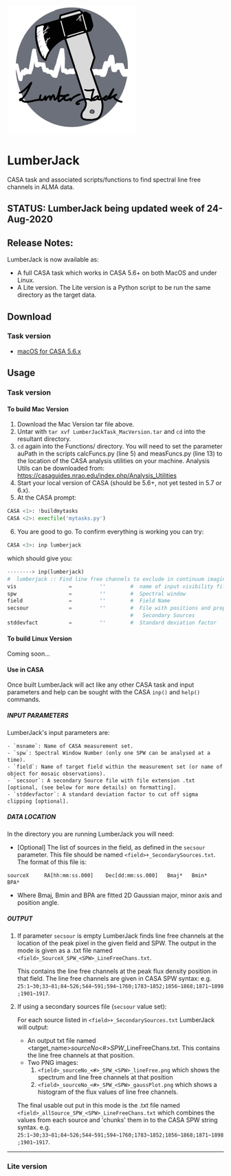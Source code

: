 ![LJ Logo](https://github.com/adam-avison/LumberJack/blob/master/figures/LJ_Logo_small.png "LJ Logo")
# LumberJack
CASA task and associated scripts/functions to find spectral line free channels in ALMA data.

## STATUS: LumberJack being updated week of 24-Aug-2020

## Release Notes:
LumberJack is now available as:
 - A full CASA task which works in CASA 5.6+ on both MacOS and under Linux.
 - A Lite version. The Lite version is a Python script to be run the same directory as the target data.
 
## Download
### Task version
 - [macOS for CASA 5.6.x](https://github.com/adam-avison/LumberJack/blob/master/LumberJackTask_MacVersion.tar) 
 
## Usage
### Task version
#### To build Mac Version
1. Download the Mac Version tar file above.
2. Untar with `tar xvf LumberJackTask_MacVersion.tar` and `cd` into the resultant directory.
3. `cd` again into the Functions/ directory. You will need to set the parameter auPath in the scripts calcFuncs.py (line 5) and measFuncs.py (line 13) to the location of the CASA analysis utilities on your machine. Analysis Utils can be downloaded from: https://casaguides.nrao.edu/index.php/Analysis_Utilities 
4. Start your local version of CASA (should be 5.6+, not yet tested in 5.7 or 6.x).
5. At the CASA prompt:
```python
CASA <1>: !buildmytasks
CASA <2>: execfile('mytasks.py')
```
6. You are good to go. To confirm everything is working you can try:
```python
CASA <3>: inp lumberjack
```
which should give you:
```python
--------> inp(lumberjack)
#  lumberjack :: Find line free channels to exclude in continuum imaging.
vis                 =         ''        #  name of input visibility file
spw                 =         ''        #  Spectral window
field               =         ''        #  Field Name
secsour             =         ''        #  File with positions and properties of
                                        #   Secondary Sources
stddevfact          =         ''        #  Standard deviation factor
```
#### To build Linux Version
Coming soon...

#### Use in CASA
Once built LumberJack will act like any other CASA task and input parameters and help can be sought with the CASA `inp()` and `help()` commands.

##### INPUT PARAMETERS 
LumberJack's input parameters are:
    
    - `msname`: Name of CASA measurement set.
    - `spw`: Spectral Window Number (only one SPW can be analysed at a time).
    - `field`: Name of target field within the measurement set (or name of object for mosaic observations).
    - `secsour`: A secondary Source file with file extension .txt [optional, (see below for more details) on formatting].
    - `stddevfactor`: A standard deviation factor to cut off sigma clipping [optional].

##### DATA LOCATION
In the directory you are running LumberJack you will need:

- [Optional] The list of sources in the field, as defined in the `secsour` parameter. This file should be named `<field>+_SecondarySources.txt`.
The format of this file is:

 ```
 sourceX     RA[hh:mm:ss.000]    Dec[dd:mm:ss.000]   Bmaj*   Bmin*   BPA*
 ```
 * Where Bmaj, Bmin and BPA are fitted 2D Gaussian major, minor axis and position angle.

##### OUTPUT
1. If parameter `secsour` is empty LumberJack finds line free channels at the location of the peak pixel in the given field and SPW. The output in the mode is given as a .txt file named `<field>_SourceX_SPW_<SPW>_LineFreeChans.txt`. 

    This contains the line free channels at the peak flux density position in that field. 
    The line free channels are given in CASA SPW syntax: e.g.
    `25:1~30;33~81;84~526;544~591;594~1760;1783~1852;1856~1868;1871~1898;1901~1917`.

2. If using a secondary sources file (`secsour` value set):

    For each source listed in `<field>+_SecondarySources.txt` LumberJack will output:

    - An output txt file named <target_name>_sourceNo_<#>_SPW_<SPW>_LineFreeChans.txt. This contains the line free channels at that position.
    - Two PNG images:
         1. `<field>_sourceNo_<#>_SPW_<SPW>_lineFree.png` which shows the spectrum and line free channels at that position
         2. `<field>_sourceNo_<#>_SPW_<SPW>_gaussPlot.png` which shows a histogram of the flux values of line free channels.

    The final usable out put in this mode is the .txt file named `<field>_allSource_SPW_<SPW>_LineFreeChans.txt` which combines the values from each source and 'chunks' them in to the CASA SPW string syntax. e.g. 
    `25:1~30;33~81;84~526;544~591;594~1760;1783~1852;1856~1868;1871~1898;1901~1917`.


___

### Lite version
